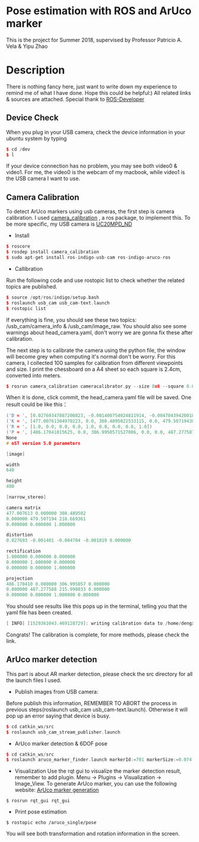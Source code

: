 # Pose estimation with ROS and ArUco marker
This is the project for Summer 2018, supervised by Professor Patricio A. Vela &amp; Yipu Zhao

# Description
There is nothing fancy here, just want to write down my experience to remind me of what I have done. Hope this could be helpful:) 
All related links &amp; sources are attached. Special thank to [ROS-Developer](http://ros-developer.com/2017/04/23/aruco-ros/)

## Device Check
When you plug in your USB camera, check the device information in your ubuntu system by typing
```C++
$ cd /dev
$ l
```
If your device connection has no problem, you may see both video0 &amp; video1. For me, the video0 is the webcam of my macbook, while video1 is the USB camera I want to use.


## Camera Calibration
To detect ArUco markers using usb cameras, the first step is camera calibration. I used [camera_calibration](http://wiki.ros.org/camera_calibration) , a ros package, to implement this. To be more specific, my USB camera is [UC20MPD_ND](https://store.spinelelectronics.com/UC20MPD_ND)

* Install
```C++
$ roscore
$ rosdep install camera_calibration
$ sudo apt-get install ros-indigo-usb-cam ros-indigo-aruco-ros
```

* Callibration

Run the following code and use rostopic list to check whether the related topics are published.
```C++
$ source /opt/ros/indigo/setup.bash
$ roslaunch usb_cam usb_cam-text.launch
$ rostopic list
```
If everything is fine, you should see these two topics: /usb_cam/camera_info &amp; /usb_cam/image_raw. You should also see some warnings about head_camera.yaml, don't worry we are gonna fix these after calibration.

The next step is to calibrate the camera using the python file, the window will become grey when computing it's normal don't be worry. For this camera, I collected 100 samples for calibration from different viewpoints and size. I print the chessboard on a A4 sheet so each square is 2.4cm, converted into meters.

```C++
$ rosrun camera_calibration cameracalibrator.py --size 8x6 --square 0.024  image:=/usb_cam/image_raw camera:=/usb_cam
```
When it is done, click commit, the head_camera.yaml file will be saved.
One result could be like this：
```C++
('D = ', [0.02769347087200823, -0.001400754024811914, -0.004704394200188205, -0.0018190502592750099, 0.0])
('K = ', [477.00761304970223, 0.0, 308.4895022533115, 0.0, 479.5071943003428, 218.6693607752001, 0.0, 0.0, 1.0])
('R = ', [1.0, 0.0, 0.0, 0.0, 1.0, 0.0, 0.0, 0.0, 1.0])
('P = ', [486.17041015625, 0.0, 306.9950571527006, 0.0, 0.0, 487.277587890625, 215.99803311404685, 0.0, 0.0, 0.0, 1.0, 0.0])
None
# oST version 5.0 parameters

[image]

width
640

height
480

[narrow_stereo]

camera matrix
477.007613 0.000000 308.489502
0.000000 479.507194 218.669361
0.000000 0.000000 1.000000

distortion
0.027693 -0.001401 -0.004704 -0.001819 0.000000

rectification
1.000000 0.000000 0.000000
0.000000 1.000000 0.000000
0.000000 0.000000 1.000000

projection
486.170410 0.000000 306.995057 0.000000
0.000000 487.277588 215.998033 0.000000
0.000000 0.000000 1.000000 0.000000
```
You should see results like this pops up in the terminal, telling you that the yaml file has been created.
```c++
[ INFO] [1529361043.469128729]: writing calibration data to /home/dengxuanliang/.ros/camera_info/head_camera.yaml
```
Congrats! The calibration is complete, for more methods, please check the link.

## ArUco marker detection
This part is about AR marker detection, please check the src directory for all the launch files I used.
* Publish images from USB camera:

Before publish this information, REMEMBER TO ABORT the process in previous steps(roslaunch usb_cam usb_cam-text.launch). Otherwise it will pop up an error saying that device is busy.

```c++
$ cd catkin_ws/src
$ roslaunch usb_cam_stream_publisher.launch
```
* ArUco marker detection &amp; 6DOF pose 

```c++
$ cd catkin_ws/src
$ roslaunch aruco_marker_finder.launch markerId:=701 markerSize:=0.074
```

* Visualization
Use the rqt gui to visualize the marker detection result, remember to add plugin. Menu -> Plugins -> Visualization -> Image_View. To generate ArUco marker, you can use the following website: [ArUco marker generation](https://terpconnect.umd.edu/~jwelsh12/enes100/markergen.html)

```
$ rosrun rqt_gui rqt_gui
```

* Print pose estimation

```
$ rostopic echo /aruco_single/pose
```
You will see both transformation and rotation information in the screen.
